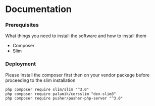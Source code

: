 # Documentation

### Prerequisites
What things you need to install the software and how to install them

* Composer
* Slim

### Deployment

Please Install the composer first then on your vendor package before proceeding to the slim installation

```
php composer require slim/slim "^3.0"
php composer require palanik/corsslim "dev-slim3"
php composer require pusher/pusher-php-server "^3.0"

```
